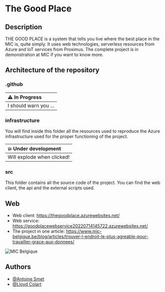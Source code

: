 
# The Good Place

## Description

THE GOOD PLACE is a system that tells you live where the best place in the MIC is, quite simply. It uses web technologies, serverless resources from Azure and IoT services from Proximus. The complete project is in demonstration at MIC if you want to know more.

## Architecture of the repository

### .github

| :warning: In Progress      |
|:---------------------------|
| I should warn you ...      |

### infrastructure

You will find inside this folder all the resources used to reproduce the Azure infrastructure used for the proper functioning of the project.

| :boom: Under development   |
|:---------------------------|
| Will explode when clicked! |

### src

This folder contains all the source code of the project. You can find the web client, the api and the external scripts used. 

## Web

- Web client: https://thegoodplace.azurewebsites.net/
- Web service: https://goodplacewebservice20220714145722.azurewebsites.net/
- The project in one article: https://www.mic-belgique.be/blog/articles/trouver-l-endroit-le-plus-agreable-pour-travailler-grace-aux-donnees/

![MIC Belgique](https://cdn.discordapp.com/attachments/988803921634021466/997492237783007292/Capture_decran_2022-04-26_135503.png)

## Authors

- [@Antoine Smet](https://github.com/AntoineSmet/)
- [@Lloyd Colart](https://github.com/Lloydcol/)

